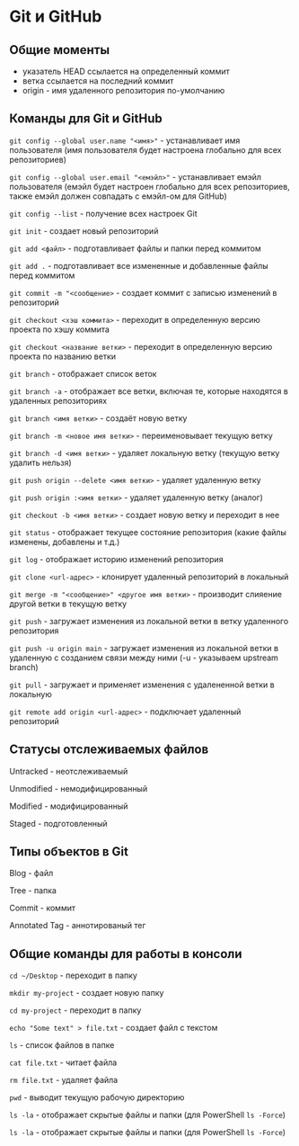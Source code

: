 # Git и GitHub

## Общие моменты
* указатель HEAD ссылается на определенный коммит
* ветка ссылается на последний коммит
* origin - имя удаленного репозитория по-умолчанию

## Команды для Git и GitHub

`git config --global user.name "<имя>"` - устанавливает имя пользователя (имя пользователя будет настроена глобально для всех репозиториев)

`git config --global user.email "<емэйл>"` - устанавливает емэйл пользователя (емэйл будет настроен глобально для всех репозиториев, также емэйл должен совпадать с емэйл-ом для GitHub)

`git config --list` - получение всех настроек Git

`git init` - создает новый репозиторий

`git add <файл>` - подготавливает файлы и папки перед коммитом

`git add .` - подготавливает все измененные и добавленные файлы перед коммитом

`git commit -m "<сообщение>` - создает коммит с записью изменений в репозиторий

`git checkout <хэш коммита>` - переходит в определенную версию проекта по хэшу коммита

`git checkout <название ветки>` - переходит в определенную версию проекта по названию ветки

`git branch` - отображает список веток

`git branch -a` - отображает все ветки, включая те, которые находятся в удаленных репозиториях

`git branch <имя ветки>` - создаёт новую ветку

`git branch -m <новое имя ветки>` - переименовывает текущую ветку

`git branch -d <имя ветки>` - удаляет локальную ветку (текущую ветку удалить нельзя)

`git push origin --delete <имя ветки>` - удаляет удаленную ветку

`git push origin :<имя ветки>` - удаляет удаленную ветку (аналог)

`git checkout -b <имя ветки>` - создает новую ветку и переходит в нее

`git status` - отображает текущее состояние репозитория (какие файлы изменены, добавлены и т.д.)

`git log` - отображает историю изменений репозитория

`git clone <url-адрес>` - клонирует удаленный репозиторий в локальный

`git merge -m "<сообщение>" <другое имя ветки>` - производит слияение другой ветки в текущую ветку

`git push` - загружает изменения из локальной ветки в ветку удаленного репозитория

`git push -u origin main` - загружает изменения из локальной ветки в удаленную с созданием связи между ними (-u - указываем upstream branch)

`git pull` - загружает и применяет изменения с удалененной ветки в локальную

`git remote add origin <url-адрес>` - подключает удаленный репозиторий

## Статусы отслеживаемых файлов

Untracked - неотслеживаемый

Unmodified - немодифицированный

Modified - модифицированный

Staged - подготовленный

## Типы объектов в Git

Blog - файл

Tree - папка

Commit - коммит

Annotated Tag - аннотированый тег

## Общие команды для работы в консоли

`cd ~/Desktop` - переходит в папку

`mkdir my-project` - создает новую папку

`cd my-project` - переходит в папку

`echo "Some text" > file.txt` - создает файл с текстом

`ls` - список файлов в папке

`cat file.txt` - читает файла

`rm file.txt` - удаляет файла

`pwd` - выводит текущую рабочую директорию

`ls -la` - отображает скрытые файлы и папки (для PowerShell `ls -Force`)

`ls -la` - отображает скрытые файлы и папки (для PowerShell `ls -Force`)
